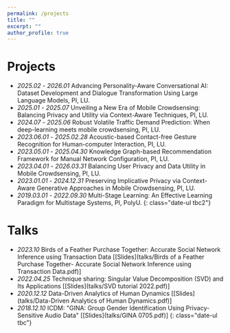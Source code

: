 ```yaml
---
permalink: /projects
title: ""
excerpt: ""
author_profile: true
---
```



# Projects
- *2025.02* - *2026.01* Advancing Personality-Aware Conversational AI: Dataset Development and Dialogue Transformation Using Large Language Models, PI, LU.
- *2025.01* - *2025.07* Unveiling a New Era of Mobile Crowdsensing: Balancing Privacy and Utility via Context-Aware Techniques, PI, LU.
- *2024.07* - *2025.06* Robust Volatile Traffic Demand Prediction: When deep-learning meets mobile crowdsensing, PI, LU.
- *2023.06.01* - *2025.02.28* Acoustic-based Contact-free Gesture Recognition for Human-computer Interaction, PI, LU.
- *2023.05.01* - *2025.04.30* Knowledge Graph-based Recommendation Framework for Manual Network Configuration, PI, LU.
- *2023.04.01* - *2026.03.31* Balancing User Privacy and Data Utility in Mobile Crowdsensing, PI, LU.
- *2023.01.01* - *2024.12.31* Preserving Implicative Privacy via Context-Aware Generative Approaches in Mobile Crowdsensing, PI, LU.
- *2019.03.01* - *2022.09.30* Multi-Stage Learning: An Effective Learning Paradigm for Multistage Systems, PI, PolyU.
{: class="date-ul tbc2"}



# Talks

- *2023.10* Birds of a Feather Purchase Together: Accurate Social Network Inference using Transaction Data \[[Slides](talks/Birds of a Feather Purchase Together- Accurate Social Network Inference using Transaction Data.pdf)\]
- *2022.04.25* Technique sharing: Singular Value Decomposition (SVD) and Its Applications \[[Slides](talks/SVD tutorial 2022.pdf)\]
- *2020.12.12* Data-Driven Analytics of Human Dynamics \[[Slides](talks/Data-Driven Analytics of Human Dynamics.pdf)\]
- *2018.12.10* ICDM: "GINA: Group Gender Identification Using Privacy-Sensitive Audio Data" \[[Slides](talks/GINA 0705.pdf)\]
{: class="date-ul tbc"}
